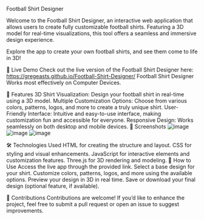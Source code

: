 Football Shirt Designer


Welcome to the Football Shirt Designer, an interactive web application that allows users to create fully customizable football shirts. Featuring a 3D model for real-time visualizations, this tool offers a seamless and immersive design experience.

Explore the app to create your own football shirts, and see them come to life in 3D!

🚀 Live Demo
Check out the live version of the Football Shirt Designer here: https://gregeasts.github.io/Football-Shirt-Designer/
Football Shirt Designer
Works most effectively on Computer Devices.

🌟 Features
3D Shirt Visualization: Design your football shirt in real-time using a 3D model.
Multiple Customization Options: Choose from various colors, patterns, logos, and more to create a truly unique shirt.
User-Friendly Interface: Intuitive and easy-to-use interface, making customization fun and accessible for everyone.
Responsive Design: Works seamlessly on both desktop and mobile devices.
📸 Screenshots
![image](https://github.com/user-attachments/assets/d43e0859-a788-47ee-9109-e29049071660)
![image](https://github.com/user-attachments/assets/6f7ad65d-b09e-4cef-a02d-240f920d0a0d)
![image](https://github.com/user-attachments/assets/9bb58f51-9901-466e-bdd6-69d61289ec3b)



🛠️ Technologies Used
HTML for creating the structure and layout.
CSS for styling and visual enhancements.
JavaScript for interactive elements and customization features.
Three.js for 3D rendering and modeling.
📖 How to Use
Access the live app through the provided link.
Select a base design for your shirt.
Customize colors, patterns, logos, and more using the available options.
Preview your design in 3D in real time.
Save or download your final design (optional feature, if available).

🙌 Contributions
Contributions are welcome! If you’d like to enhance the project, feel free to submit a pull request or open an issue to suggest improvements.
